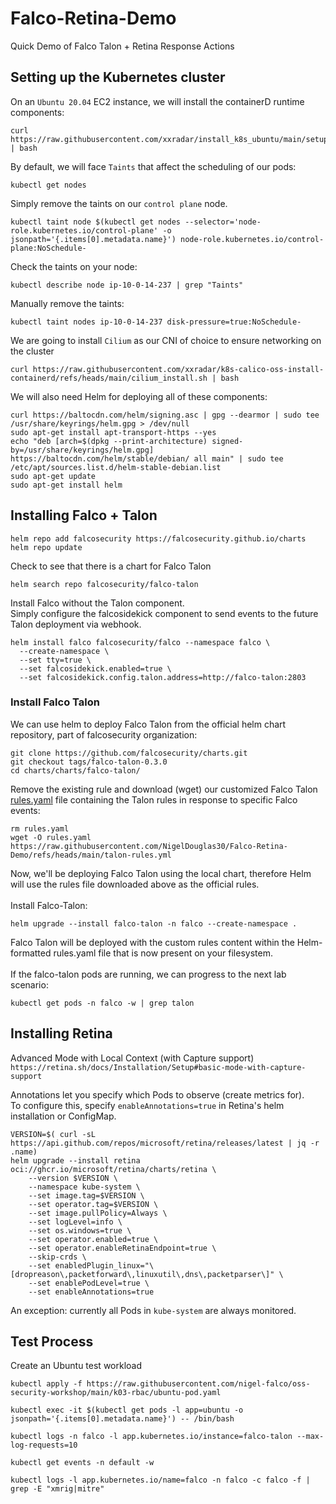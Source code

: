 # Falco-Retina-Demo
Quick Demo of Falco Talon + Retina Response Actions

## Setting up the Kubernetes cluster

On an ```Ubuntu 20.04``` EC2 instance, we will install the containerD runtime components:
```
curl https://raw.githubusercontent.com/xxradar/install_k8s_ubuntu/main/setup_latest.sh | bash
```

By default, we will face ```Taints``` that affect the scheduling of our pods:
```
kubectl get nodes
```
Simply remove the taints on our ```control plane``` node.
```
kubectl taint node $(kubectl get nodes --selector='node-role.kubernetes.io/control-plane' -o jsonpath='{.items[0].metadata.name}') node-role.kubernetes.io/control-plane:NoSchedule-
```
Check the taints on your node:
```
kubectl describe node ip-10-0-14-237 | grep "Taints"
```
Manually remove the taints:
```
kubectl taint nodes ip-10-0-14-237 disk-pressure=true:NoSchedule-
```

We are going to install ```Cilium``` as our CNI of choice to ensure networking on the cluster
```
curl https://raw.githubusercontent.com/xxradar/k8s-calico-oss-install-containerd/refs/heads/main/cilium_install.sh | bash
```

We will also need Helm for deploying all of these components:
```
curl https://baltocdn.com/helm/signing.asc | gpg --dearmor | sudo tee /usr/share/keyrings/helm.gpg > /dev/null
sudo apt-get install apt-transport-https --yes
echo "deb [arch=$(dpkg --print-architecture) signed-by=/usr/share/keyrings/helm.gpg] https://baltocdn.com/helm/stable/debian/ all main" | sudo tee /etc/apt/sources.list.d/helm-stable-debian.list
sudo apt-get update
sudo apt-get install helm
```

## Installing Falco + Talon
```
helm repo add falcosecurity https://falcosecurity.github.io/charts
helm repo update
```

Check to see that there is a chart for Falco Talon
```
helm search repo falcosecurity/falco-talon
```

Install Falco without the Talon component. <br/>
Simply configure the falcosidekick component to send events to the future Talon deployment via webhook.
```
helm install falco falcosecurity/falco --namespace falco \
  --create-namespace \
  --set tty=true \
  --set falcosidekick.enabled=true \
  --set falcosidekick.config.talon.address=http://falco-talon:2803
```

### Install Falco Talon
We can use helm to deploy Falco Talon from the official helm chart repository, part of falcosecurity organization:
```
git clone https://github.com/falcosecurity/charts.git
git checkout tags/falco-talon-0.3.0
cd charts/charts/falco-talon/
```

Remove the existing rule and download (wget) our customized Falco Talon [rules.yaml](https://github.com/NigelDouglas30/Falco-Retina-Demo/blob/main/talon-rules.yml) file containing the Talon rules in response to specific Falco events:
```
rm rules.yaml
wget -O rules.yaml https://raw.githubusercontent.com/NigelDouglas30/Falco-Retina-Demo/refs/heads/main/talon-rules.yml
```

Now, we'll be deploying Falco Talon using the local chart, therefore Helm will use the rules file downloaded above as the official rules.
<br/><br/>
Install Falco-Talon:
```
helm upgrade --install falco-talon -n falco --create-namespace .
```
Falco Talon will be deployed with the custom rules content within the Helm-formatted rules.yaml file that is now present on your filesystem.
<br/><br/>
If the falco-talon pods are running, we can progress to the next lab scenario:
```
kubectl get pods -n falco -w | grep talon
```


## Installing Retina
Advanced Mode with Local Context (with Capture support) <br/>
```https://retina.sh/docs/Installation/Setup#basic-mode-with-capture-support```

Annotations let you specify which Pods to observe (create metrics for). <br/>
To configure this, specify ```enableAnnotations=true``` in Retina's helm installation or ConfigMap.
```
VERSION=$( curl -sL https://api.github.com/repos/microsoft/retina/releases/latest | jq -r .name)
helm upgrade --install retina oci://ghcr.io/microsoft/retina/charts/retina \
    --version $VERSION \
    --namespace kube-system \
    --set image.tag=$VERSION \
    --set operator.tag=$VERSION \
    --set image.pullPolicy=Always \
    --set logLevel=info \
    --set os.windows=true \
    --set operator.enabled=true \
    --set operator.enableRetinaEndpoint=true \
    --skip-crds \
    --set enabledPlugin_linux="\[dropreason\,packetforward\,linuxutil\,dns\,packetparser\]" \
    --set enablePodLevel=true \
    --set enableAnnotations=true
```

An exception: currently all Pods in ```kube-system``` are always monitored.

## Test Process

Create an Ubuntu test workload
```
kubectl apply -f https://raw.githubusercontent.com/nigel-falco/oss-security-workshop/main/k03-rbac/ubuntu-pod.yaml
```

```
kubectl exec -it $(kubectl get pods -l app=ubuntu -o jsonpath='{.items[0].metadata.name}') -- /bin/bash
```

```
kubectl logs -n falco -l app.kubernetes.io/instance=falco-talon --max-log-requests=10
```

```
kubectl get events -n default -w
```

```
kubectl logs -l app.kubernetes.io/name=falco -n falco -c falco -f | grep -E "xmrig|mitre"
```
